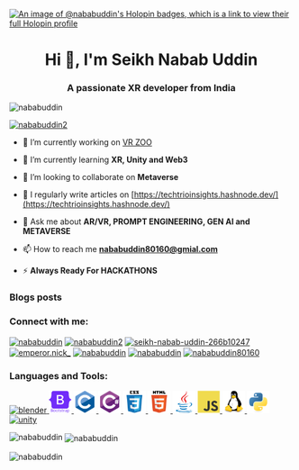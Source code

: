 [![An image of @nababuddin's Holopin badges, which is a link to view their full Holopin profile](https://holopin.me/nababuddin)](https://holopin.io/@nababuddin)
<h1 align="center">Hi 👋, I'm Seikh Nabab Uddin</h1>
<h3 align="center">A passionate XR developer from India</h3>

<p align="left"> <img src="https://komarev.com/ghpvc/?username=nababuddin&label=Profile%20views&color=0e75b6&style=flat" alt="nababuddin" /> </p>

<p align="left"> <a href="https://twitter.com/nababuddin2" target="blank"><img src="https://img.shields.io/twitter/follow/nababuddin2?logo=twitter&style=for-the-badge" alt="nababuddin2" /></a> </p>

- 🔭 I’m currently working on [VR ZOO](https://www.instagram.com/ar/1000495164626332/)

- 🌱 I’m currently learning **XR, Unity and Web3**

- 👯 I’m looking to collaborate on **Metaverse**

- 📝 I regularly write articles on [https://techtrioinsights.hashnode.dev/](https://techtrioinsights.hashnode.dev/)

- 💬 Ask me about **AR/VR, PROMPT ENGINEERING, GEN AI and METAVERSE**

- 📫 How to reach me **nababuddin80160@gmial.com**

- ⚡ **Always Ready For HACKATHONS**

### Blogs posts
<!-- BLOG-POST-LIST:START -->
<!-- BLOG-POST-LIST:END -->

<h3 align="left">Connect with me:</h3>
<p align="left">
<a href="https://dev.to/nababuddin" target="blank"><img align="center" src="https://raw.githubusercontent.com/rahuldkjain/github-profile-readme-generator/master/src/images/icons/Social/devto.svg" alt="nababuddin" height="30" width="40" /></a>
<a href="https://twitter.com/nababuddin2" target="blank"><img align="center" src="https://raw.githubusercontent.com/rahuldkjain/github-profile-readme-generator/master/src/images/icons/Social/twitter.svg" alt="nababuddin2" height="30" width="40" /></a>
<a href="https://linkedin.com/in/seikh-nabab-uddin-266b10247" target="blank"><img align="center" src="https://raw.githubusercontent.com/rahuldkjain/github-profile-readme-generator/master/src/images/icons/Social/linked-in-alt.svg" alt="seikh-nabab-uddin-266b10247" height="30" width="40" /></a>
<a href="https://instagram.com/emperor.nick_" target="blank"><img align="center" src="https://raw.githubusercontent.com/rahuldkjain/github-profile-readme-generator/master/src/images/icons/Social/instagram.svg" alt="emperor.nick_" height="30" width="40" /></a>
<a href="https://www.behance.net/nababuddin" target="blank"><img align="center" src="https://raw.githubusercontent.com/rahuldkjain/github-profile-readme-generator/master/src/images/icons/Social/behance.svg" alt="nababuddin" height="30" width="40" /></a>
<a href="techtrioinsights.hashnode.dev" target="blank"><img align="center" src="https://raw.githubusercontent.com/rahuldkjain/github-profile-readme-generator/master/src/images/icons/Social/hashnode.svg" alt="nababuddin" height="30" width="40" /></a>
<a href="https://medium.com/nababuddin80160" target="blank"><img align="center" src="https://raw.githubusercontent.com/rahuldkjain/github-profile-readme-generator/master/src/images/icons/Social/medium.svg" alt="nababuddin80160" height="30" width="40" /></a>
</p>

<h3 align="left">

Languages and Tools:</h3>
<p align="left"> <a href="https://www.blender.org/" target="_blank" rel="noreferrer"> <img src="https://download.blender.org/branding/community/blender_community_badge_white.svg" alt="blender" width="40" height="40"/> </a> <a href="https://getbootstrap.com" target="_blank" rel="noreferrer"> <img src="https://raw.githubusercontent.com/devicons/devicon/master/icons/bootstrap/bootstrap-plain-wordmark.svg" alt="bootstrap" width="40" height="40"/> </a> <a href="https://www.cprogramming.com/" target="_blank" rel="noreferrer"> <img src="https://raw.githubusercontent.com/devicons/devicon/master/icons/c/c-original.svg" alt="c" width="40" height="40"/> </a> <a href="https://www.w3schools.com/cs/" target="_blank" rel="noreferrer"> <img src="https://raw.githubusercontent.com/devicons/devicon/master/icons/csharp/csharp-original.svg" alt="csharp" width="40" height="40"/> </a> <a href="https://www.w3schools.com/css/" target="_blank" rel="noreferrer"> <img src="https://raw.githubusercontent.com/devicons/devicon/master/icons/css3/css3-original-wordmark.svg" alt="css3" width="40" height="40"/> </a> <a href="https://www.w3.org/html/" target="_blank" rel="noreferrer"> <img src="https://raw.githubusercontent.com/devicons/devicon/master/icons/html5/html5-original-wordmark.svg" alt="html5" width="40" height="40"/> </a> <a href="https://www.java.com" target="_blank" rel="noreferrer"> <img src="https://raw.githubusercontent.com/devicons/devicon/master/icons/java/java-original.svg" alt="java" width="40" height="40"/> </a> <a href="https://developer.mozilla.org/en-US/docs/Web/JavaScript" target="_blank" rel="noreferrer"> <img src="https://raw.githubusercontent.com/devicons/devicon/master/icons/javascript/javascript-original.svg" alt="javascript" width="40" height="40"/> </a> <a href="https://www.linux.org/" target="_blank" rel="noreferrer"> <img src="https://raw.githubusercontent.com/devicons/devicon/master/icons/linux/linux-original.svg" alt="linux" width="40" height="40"/> </a> <a href="https://www.python.org" target="_blank" rel="noreferrer"> <img src="https://raw.githubusercontent.com/devicons/devicon/master/icons/python/python-original.svg" alt="python" width="40" height="40"/> </a> <a href="https://unity.com/" target="_blank" rel="noreferrer"> <img src="https://www.vectorlogo.zone/logos/unity3d/unity3d-icon.svg" alt="unity" width="40" height="40"/> </a> </p>

<p><img align="left" src="https://github-readme-stats.vercel.app/api/top-langs?username=nababuddin&show_icons=true&locale=en&layout=compact" alt="nababuddin" /></p>

<p>&nbsp;<img align="center" src="https://github-readme-stats.vercel.app/api?username=nababuddin&show_icons=true&locale=en" alt="nababuddin" /></p>

<p><img align="center" src="https://github-readme-streak-stats.herokuapp.com/?user=nababuddin&" alt="nababuddin" /></p>
